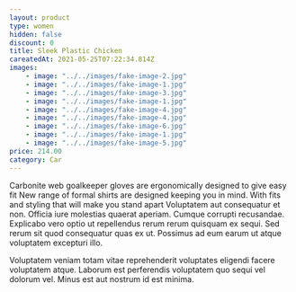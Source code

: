 ```yaml
---
layout: product
type: women
hidden: false
discount: 0
title: Sleek Plastic Chicken
careatedAt: 2021-05-25T07:22:34.814Z
images:
    - image: "../../images/fake-image-2.jpg"
    - image: "../../images/fake-image-1.jpg"
    - image: "../../images/fake-image-3.jpg"
    - image: "../../images/fake-image-1.jpg"
    - image: "../../images/fake-image-4.jpg"
    - image: "../../images/fake-image-4.jpg"
    - image: "../../images/fake-image-6.jpg"
    - image: "../../images/fake-image-1.jpg"
    - image: "../../images/fake-image-5.jpg"
price: 214.00
category: Car
---
```

Carbonite web goalkeeper gloves are ergonomically designed to give easy fit
New range of formal shirts are designed keeping you in mind. With fits and styling that will make you stand apart
Voluptatem aut consequatur et non. Officia iure molestias quaerat aperiam. Cumque corrupti recusandae. Explicabo vero optio ut repellendus rerum rerum quisquam ex sequi. Sed rerum sit quod consequatur quas ex ut. Possimus ad eum earum ut atque voluptatem excepturi illo.
 Voluptatem veniam totam vitae reprehenderit voluptates eligendi facere voluptatem atque. Laborum est perferendis voluptatem quo sequi vel dolorum vel. Minus est aut nostrum id est minima.
